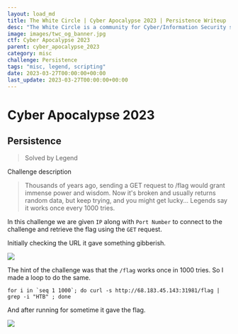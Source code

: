 ```yaml
---
layout: load_md
title: The White Circle | Cyber Apocalypse 2023 | Persistence Writeup
desc: "The White Circle is a community for Cyber/Information Security students, enthusiasts and professionals. You can discuss anything related to Security, share your knowledge with others, get help when you need it and proceed further in your journey with amazing people from all over the world."
image: images/twc_og_banner.jpg
ctf: Cyber Apocalypse 2023
parent: cyber_apocalypse_2023
category: misc
challenge: Persistence
tags: "misc, legend, scripting"
date: 2023-03-27T00:00:00+00:00
last_update: 2023-03-27T00:00:00+00:00
---
```


<h1 class="heading card-title white-text">Cyber Apocalypse 2023</h1>

## Persistence
> Solved by Legend

Challenge description


> Thousands of years ago, sending a GET request to /flag would grant immense power and wisdom. Now it's broken and usually returns random data, but keep trying, and you might get lucky... Legends say it works once every 1000 tries.

In this challenge we are given `IP` along with `Port Number`  to connect to the challenge and retrieve the flag using the `GET` request.

Initially checking the URL it gave something gibberish.

![](https://i.imgur.com/Yf7EiWW.png)


The hint of the challenge was that the `/flag` works once in 1000 tries. So I made a loop to do the same.


    for i in `seq 1 1000`; do curl -s http://68.183.45.143:31981/flag | grep -i "HTB" ; done

And after running for sometime it gave the flag.

![](https://i.imgur.com/WbpHGPu.png)


